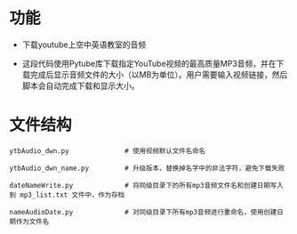 # 功能

- 下载youtube上空中英语教室的音频

- 这段代码使用Pytube库下载指定YouTube视频的最高质量MP3音频，并在下载完成后显示音频文件的大小（以MB为单位）。用户需要输入视频链接，然后脚本会自动完成下载和显示大小。


# 文件结构

```
ytbAudio_dwn.py              # 使用视频默认文件名命名          

ytbAudio_dwn_name.py         # 升级版本，替换掉名字中的非法字符，避免下载失败

dateNameWrite.py             # 将同级目录下的所有mp3音频文件名和创建日期写入到 mp3_list.txt 文件中，作为存档

nameAudioDate.py             # 对同级目录下所有mp3音频进行重命名，使用创建日期作为文件名

```

